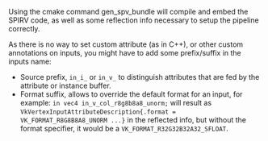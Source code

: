 Using the cmake command gen_spv_bundle will compile and embed the SPIRV code, as well as some reflection info necessary
to setup the pipeline correctly.

As there is no way to set custom attribute (as in C++), or other custom annotations on inputs, you might have to add
some prefix/suffix in the inputs name:

- Source prefix, `in_i_` or `in_v_` to distinguish attributes that are fed by the attribute or instance buffer.
- Format suffix, allows to override the default format for an input, for example:
  `in vec4 in_v_col_r8g8b8a8_unorm;` will result as
`VkVertexInputAttributeDescription{.format = VK_FORMAT_R8G8B8A8_UNORM ...}`
in the reflected info, but without the format specifier, it would be a `VK_FORMAT_R32G32B32A32_SFLOAT`.
